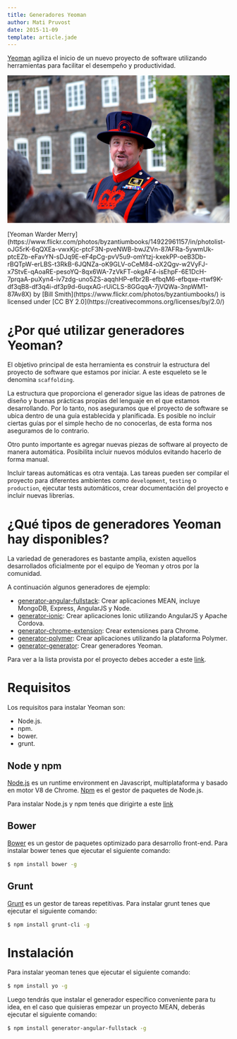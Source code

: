 ```yaml
---
title: Generadores Yeoman
author: Mati Pruvost
date: 2015-11-09
template: article.jade
---
```


[Yeoman](http://yeoman.io/) agiliza el inicio de un nuevo proyecto de software utilizando herramientas para facilitar el desempeño y productividad.

<span class="more"></span>

![Yeoman](yeoman.jpg)
<div class="caption">
[Yeoman Warder Merry](https://www.flickr.com/photos/byzantiumbooks/14922961157/in/photolist-oJG5rK-6qQXEa-vwxKjc-ptcF3N-pveNWB-bwJZVn-87AFRa-5ywmUk-ptcEZb-eFavYN-sDJq9E-eF4pCg-pvV5u9-omYtzj-kxekPP-oeB3Db-rBQTpW-erLBS-t3RkB-6JQNZa-oK9GLV-oCeM84-oX2Qgv-w2VyFJ-x7StvE-qAoaRE-pesoYQ-8qx6WA-7zVkFT-okgAF4-isEhpF-6E1DcH-7prqaA-puXyn4-iv7zdg-uno5ZS-aqqhHP-efbr2B-efbqM6-efbqxe-rtwf9K-df3qB8-df3q4i-df3p9d-6uqxAG-rUiCLS-8GGqqA-7jVQWa-3npWM1-87Av8X) by [Bill Smith](https://www.flickr.com/photos/byzantiumbooks/) is licensed under [CC BY 2.0](https://creativecommons.org/licenses/by/2.0/)
</div>

# ¿Por qué utilizar generadores Yeoman?
El objetivo principal de esta herramienta es construir la estructura del proyecto de software que estamos por iniciar. A este esqueleto se le denomina `scaffolding`. 

La estructura que proporciona el generador sigue las ideas de patrones de diseño y buenas prácticas propias del lenguaje en el que estamos desarrollando. Por lo tanto, nos aseguramos que el proyecto de software se ubica dentro de una guía establecida y planificada. Es posible no incluir ciertas guías por el simple hecho de no conocerlas, de esta forma nos aseguramos de lo contrario.

Otro punto importante es agregar nuevas piezas de software al proyecto de manera automática. Posibilita incluir nuevos módulos evitando hacerlo de forma manual.

Incluir tareas automáticas es otra ventaja. Las tareas pueden ser compilar el proyecto para diferentes ambientes como `development`, `testing` o `production`, ejecutar tests automáticos, crear documentación del proyecto e incluir nuevas librerías. 

# ¿Qué tipos de generadores Yeoman hay disponibles?
La variedad de generadores es bastante amplia, existen aquellos desarrollados oficialmente por el equipo de Yeoman y otros por la comunidad.

A continuación algunos generadores de ejemplo:

- [generator-angular-fullstack](https://github.com/DaftMonk/generator-angular-fullstack#readme): Crear aplicaciones MEAN, incluye MongoDB, Express, AngularJS y Node.  
- [generator-ionic](https://github.com/diegonetto/generator-ionic#readme): Crear aplicaciones Ionic utilizando AngularJS y Apache Cordova.  
- [generator-chrome-extension](https://github.com/yeoman/generator-chrome-extension#readme): Crear extensiones para Chrome.  
- [generator-polymer](https://github.com/yeoman/generator-polymer#readme): Crear aplicaciones utilizando la plataforma Polymer.  
- [generator-generator](https://github.com/yeoman/generator-generator#readme): Crear generadores Yeoman.  

Para ver a la lista provista por el proyecto debes acceder a este [link](http://yeoman.io/generators/).

# Requisitos

Los requisitos para instalar Yeoman son:

- Node.js.  
- npm.  
- bower.  
- grunt.  

## Node y npm
[Node.js](https://nodejs.org) es un runtime environment en Javascript, multiplataforma y basado en motor V8 de Chrome. [Npm](https://www.npmjs.com/) es el gestor de paquetes de Node.js.

Para instalar Node.js y npm tenés que dirigirte a este [link](https://nodejs.org/en/download/) 

## Bower

[Bower](http://bower.io/) es un gestor de paquetes optimizado para desarrollo front-end. Para instalar bower tenes que ejecutar el siguiente comando:

```bash
$ npm install bower -g
```

## Grunt
[Grunt](http://gruntjs.com/) es un gestor de tareas repetitivas. Para instalar grunt tenes que ejecutar el siguiente comando:

```bash
$ npm install grunt-cli -g
```

# Instalación
Para instalar yeoman tenes que ejecutar el siguiente comando:

```bash
$ npm install yo -g
```

Luego tendrás que instalar el generador específico conveniente para tu idea, en el caso que quisieras empezar un proyecto MEAN, deberás ejecutar el siguiente comando:

```bash
$ npm install generator-angular-fullstack -g
```
